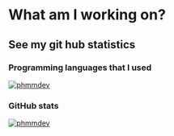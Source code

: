 # What am I working on? 

## See my git hub statistics

### Programming languages that I used

[![phmmdev](https://github-readme-stats.vercel.app/api/top-langs/?username=phmmdev&layout=compact&&show_icons=true&theme=dracula&hide_title=true&count_private=true)](https://github.com/phmmdev)

### GitHub stats

[![phmmdev](https://github-readme-stats.vercel.app/api?username=phmmdev&show_icons=true&theme=dracula&hide_title=true&count_private=true)](https://github.com/phmmdev)
